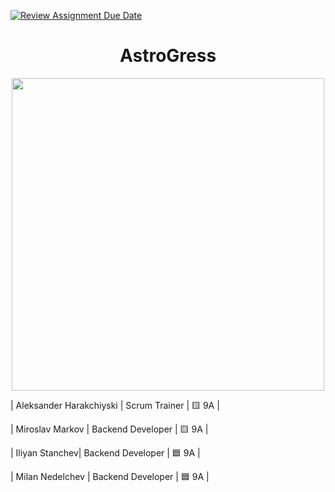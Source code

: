 [![Review Assignment Due Date](https://classroom.github.com/assets/deadline-readme-button-24ddc0f5d75046c5622901739e7c5dd533143b0c8e959d652212380cedb1ea36.svg)](https://classroom.github.com/a/7i_7W-n2)
<h1 align="center">AstroGress</h1>
<p align="center">
<img src="images/logo.png" width="500px">
</p>




| Aleksander Harakchiyski | Scrum Trainer  | 🟨 9A |

| Miroslav Markov |  Backend Developer  | 🟨 9A |

| Iliyan Stanchev| Backend Developer | 🟦 9A |

| Milan Nedelchev | Backend Developer  | 🟦 9A |
